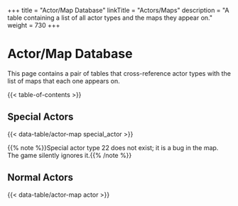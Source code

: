 +++
title = "Actor/Map Database"
linkTitle = "Actors/Maps"
description = "A table containing a list of all actor types and the maps they appear on."
weight = 730
+++

# Actor/Map Database

This page contains a pair of tables that cross-reference actor types with the list of maps that each one appears on.

{{< table-of-contents >}}

## Special Actors

{{< data-table/actor-map special_actor >}}

{{% note %}}Special actor type 22 does not exist; it is a bug in the map. The game silently ignores it.{{% /note %}}

## Normal Actors

{{< data-table/actor-map actor >}}
